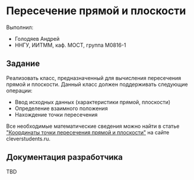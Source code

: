 ﻿# Пересечение прямой и плоскости

Выполнил:

 - Голодяев Андрей
 - ННГУ, ИИТММ, каф. МОСТ, группа М0816-1

## Задание

Реализовать класс, предназначенный для вычисления пересечения прямой и плоскости.
Данный класс должен поддерживать следующие операции:

 - Ввод исходных данных (характеристики прямой, плоскости)
 - Определение взаимного положения
 - Нахождение точки пересечения

Все необходимые математические сведения можно найти в статье
["Координаты точки пересечения прямой и плоскости"][complex] на сайте cleverstudents.ru.

## Документация разработчика

TBD

<!-- LINKS -->

[complex]: http://www.cleverstudents.ru/line_and_plane/intersection_point_of_line_and_plane.html
